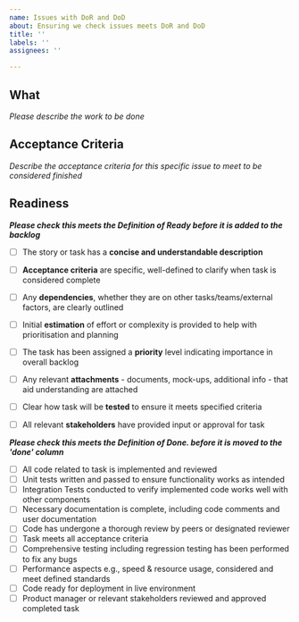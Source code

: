```yaml
---
name: Issues with DoR and DoD
about: Ensuring we check issues meets DoR and DoD
title: ''
labels: ''
assignees: ''

---
```


## What
*Please describe the work to be done*

## Acceptance Criteria
*Describe the acceptance criteria for this specific issue to meet to be considered finished*

## Readiness

***Please check this meets the Definition of Ready before it is added to the backlog***
- [ ] The story or task has a **concise and understandable description**
- [ ] **Acceptance criteria** are specific, well-defined to clarify when task is considered complete
- [ ] Any **dependencies**, whether they are on other tasks/teams/external factors, are clearly outlined
- [ ] Initial **estimation** of effort or complexity is provided to help with prioritisation and planning
- [ ] The task has been assigned a **priority** level indicating importance in overall backlog
- [ ] Any relevant **attachments** - documents, mock-ups, additional info - that aid understanding are attached
- [ ] Clear how task will be **tested** to ensure it meets specified criteria
- [ ] All relevant **stakeholders** have provided input or approval for task





***Please check this meets the Definition of Done. before it is moved to the 'done' column***

- [ ] All code related to task is implemented and reviewed
- [ ] Unit tests written and passed to ensure functionality works as intended
- [ ] Integration Tests conducted to verify implemented code works well with other components
- [ ] Necessary documentation is complete, including code comments and user documentation
- [ ] Code has undergone a thorough review by peers or designated reviewer
- [ ] Task meets all acceptance criteria
- [ ] Comprehensive testing including regression testing has been performed to fix any bugs
- [ ] Performance aspects e.g., speed & resource usage, considered and meet defined standards
- [ ] Code ready for deployment in live environment
- [ ] Product manager or relevant stakeholders reviewed and approved completed task
